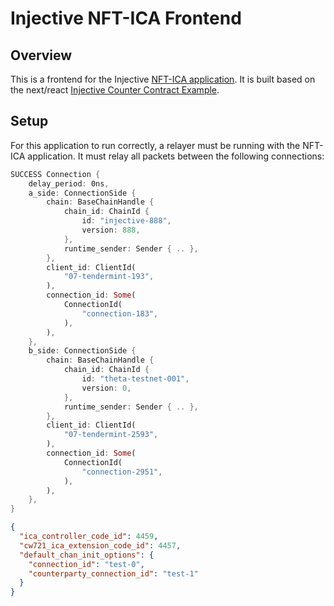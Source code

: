 # Injective NFT-ICA Frontend

## Overview

This is a frontend for the Injective [NFT-ICA application](https://github.com/srdtrk/cw-nft-ica). It is built based on the next/react [Injective Counter Contract Example](https://github.com/InjectiveLabs/injective-simple-sc-counter-ui).

## Setup

For this application to run correctly, a relayer must be running with the NFT-ICA application. It must relay all packets between the following connections:

```rust
SUCCESS Connection {
    delay_period: 0ns,
    a_side: ConnectionSide {
        chain: BaseChainHandle {
            chain_id: ChainId {
                id: "injective-888",
                version: 888,
            },
            runtime_sender: Sender { .. },
        },
        client_id: ClientId(
            "07-tendermint-193",
        ),
        connection_id: Some(
            ConnectionId(
                "connection-183",
            ),
        ),
    },
    b_side: ConnectionSide {
        chain: BaseChainHandle {
            chain_id: ChainId {
                id: "theta-testnet-001",
                version: 0,
            },
            runtime_sender: Sender { .. },
        },
        client_id: ClientId(
            "07-tendermint-2593",
        ),
        connection_id: Some(
            ConnectionId(
                "connection-2951",
            ),
        ),
    },
}
```

```json
{
  "ica_controller_code_id": 4459,
  "cw721_ica_extension_code_id": 4457,
  "default_chan_init_options": {
    "connection_id": "test-0",
    "counterparty_connection_id": "test-1"
  }
}
```
